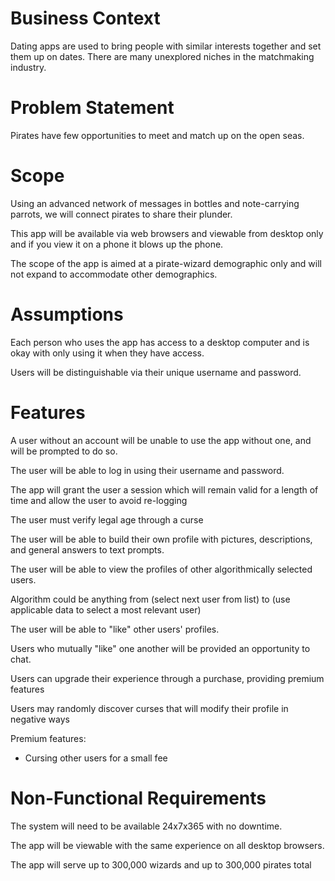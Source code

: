 # Business Context

Dating apps are used to bring people with similar interests together and set them up on dates. There are many unexplored niches in the matchmaking industry.

# Problem Statement

Pirates have few opportunities to meet and match up on the open seas.

# Scope

Using an advanced network of messages in bottles and note-carrying parrots, we will connect pirates to share their plunder.

This app will be available via web browsers and viewable from desktop only and if you view it on a phone it blows up the phone.

The scope of the app is aimed at a pirate-wizard demographic only and will not expand to accommodate other demographics.

# Assumptions 

Each person who uses the app has access to a desktop computer and is okay with only using it when they have access.

Users will be distinguishable via their unique username and password.

# Features

A user without an account will be unable to use the app without one, and will be prompted to do so.

The user will be able to log in using their username and password.

The app will grant the user a session which will remain valid for a length of time and allow the user to avoid re-logging

The user must verify legal age through a curse

The user will be able to build their own profile with pictures, descriptions, and general answers to text prompts.

The user will be able to view the profiles of other algorithmically selected users.

Algorithm could be anything from (select next user from list) to (use applicable data to select a most relevant user)

The user will be able to "like" other users' profiles.

Users who mutually "like" one another will be provided an opportunity to chat.

Users can upgrade their experience through a purchase, providing premium features

Users may randomly discover curses that will modify their profile in negative ways

Premium features:
- Cursing other users for a small fee

# Non-Functional Requirements

The system will need to be available 24x7x365 with no downtime. 

The app will be viewable with the same experience on all desktop browsers.

The app will serve up to 300,000 wizards and up to 300,000 pirates total
